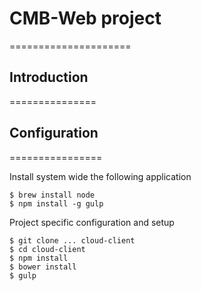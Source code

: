 # CMB-Web project
=====================

## Introduction
===============



## Configuration
================

Install system wide the following application

    $ brew install node
    $ npm install -g gulp

Project specific configuration and setup

    $ git clone ... cloud-client
    $ cd cloud-client
    $ npm install
    $ bower install
    $ gulp

